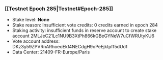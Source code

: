 ### [[Testnet Epoch 285|Testnet#Epoch-285]]
* Stake level: **None**
* Stake reason: Insufficient vote credits: 0 credits earned in epoch 284
* Staking activity: insufficient funds in reserve account to create stake account 2MLJeC21Lc1NU9B3XtPh866kGBeGYNeW7uCfWRUtyKU6
* Vote account address: DKz3y59ZPVRnARhoeoEkf4NECdgH9oPeEjktpff5dUo1
* Data Center: 21409-FR-Europe/Paris